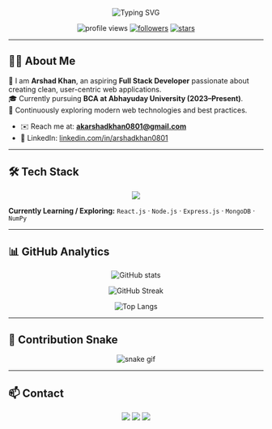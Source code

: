 <!-- Profile README for Arshad Khan (@Codeoi01) -->

<!-- Typing Header -->
<p align="center">
  <img src="https://readme-typing-svg.herokuapp.com?size=28&duration=3500&pause=700&center=true&vCenter=true&width=700&lines=Hi+%F0%9F%91%8B+I'm+Arshad+Khan;Aspiring+Full+Stack+Developer;Code+%7C+Create+%7C+Innovate;Learning+by+Building+%F0%9F%9A%80" alt="Typing SVG" />
</p>

<!-- Badges -->
<p align="center">
  <img src="https://komarev.com/ghpvc/?username=Codeoi01&style=for-the-badge&color=blueviolet&label=PROFILE+VIEWS" alt="profile views" />
  <a href="https://github.com/Codeoi01?tab=followers"><img src="https://img.shields.io/github/followers/Codeoi01?style=for-the-badge&logo=github" alt="followers" /></a>
  <a href="https://github.com/Codeoi01"><img src="https://img.shields.io/github/stars/Codeoi01?affiliations=OWNER%2CCOLLABORATOR&style=for-the-badge&logo=github&color=yellow" alt="stars" /></a>
</p>

---

## 👨‍💻 About Me
🚀 I am **Arshad Khan**, an aspiring **Full Stack Developer** passionate about creating clean, user-centric web applications.  
🎓 Currently pursuing **BCA at Abhayuday University (2023–Present)**.  
🌱 Continuously exploring modern web technologies and best practices.  

- ✉️ Reach me at: **akarshadkhan0801@gmail.com**  
- 🔗 LinkedIn: [linkedin.com/in/arshadkhan0801](https://www.linkedin.com/in/arshadkhan0801)  

---

## 🛠️ Tech Stack
<p align="center">
  <img src="https://skillicons.dev/icons?i=html,css,js,python,mysql,tailwind,git,github" />
</p>

**Currently Learning / Exploring:** `React.js` · `Node.js` · `Express.js` · `MongoDB` · `NumPy`

---

## 📊 GitHub Analytics
<p align="center">
  <img src="https://github-readme-stats.vercel.app/api?username=Codeoi01&show_icons=true&theme=tokyonight&count_private=true" alt="GitHub stats" />
</p>
<p align="center">
  <img src="https://github-readme-streak-stats.herokuapp.com?user=Codeoi01&theme=tokyonight" alt="GitHub Streak" />
</p>
<p align="center">
  <img src="https://github-readme-stats.vercel.app/api/top-langs/?username=Codeoi01&layout=compact&theme=tokyonight" alt="Top Langs" />
</p>

---

## 🐍 Contribution Snake
<p align="center">
  <img src="https://github.com/Codeoi01/Codeoi01/blob/output/snake.svg" alt="snake gif" />
</p>

---


## 📫 Contact
<p align="center">
  <a href="mailto:akarshadkhan0801@gmail.com"><img src="https://img.shields.io/badge/Email-D14836?style=for-the-badge&logo=gmail&logoColor=white" /></a>
  <a href="https://www.linkedin.com/in/arshadkhan0801"><img src="https://img.shields.io/badge/LinkedIn-0077B5?style=for-the-badge&logo=linkedin&logoColor=white" /></a>
  <a href="https://github.com/Codeoi01"><img src="https://img.shields.io/badge/GitHub-100000?style=for-the-badge&logo=github&logoColor=white" /></a>
</p>
